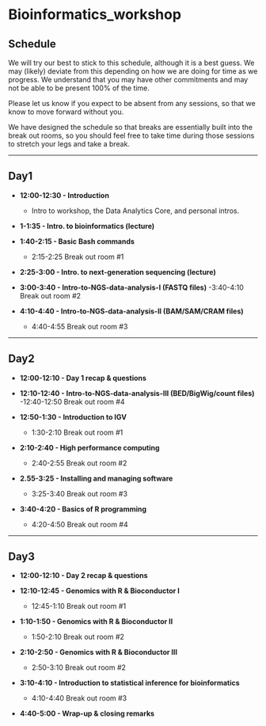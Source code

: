 
# Bioinformatics_workshop

## Schedule

We will try our best to stick to this schedule, although it is a best guess. We may (likely) deviate from this depending on how we are doing for time as we progress. We understand that you may have other commitments and may not be able to be present 100% of the time.

Please let us know if you expect to be absent from any sessions, so that we know to move forward without you.

We have designed the schedule so that breaks are essentially built into the break out rooms, so you should feel free to take time during those sessions to stretch your legs and take a break.

---

## Day1
- **12:00-12:30 - Introduction**
  - Intro to workshop, the Data Analytics Core, and personal intros.

- **1-1:35 - Intro. to bioinformatics (lecture)**

- **1:40-2:15 - Basic Bash commands**
  - 2:15-2:25 Break out room #1

- **2:25-3:00 - Intro. to next-generation sequencing (lecture)**

- **3:00-3:40 - Intro-to-NGS-data-analysis-I (FASTQ files)**
  -3:40-4:10 Break out room #2

- **4:10-4:40 - Intro-to-NGS-data-analysis-II (BAM/SAM/CRAM files)**
  - 4:40-4:55 Break out room #3

---

## Day2

- **12:00-12:10 - Day 1 recap & questions**

- **12:10-12:40 - Intro-to-NGS-data-analysis-III (BED/BigWig/count files)**
  -12:40-12:50 Break out room #4

- **12:50-1:30 - Introduction to IGV**
  - 1:30-2:10 Break out room #1

- **2:10-2:40 - High performance computing**
  - 2:40-2:55 Break out room #2

- **2.55-3:25 - Installing and managing software**
  - 3:25-3:40 Break out room #3

- **3:40-4:20 - Basics of R programming**
  - 4:20-4:50 Break out room #4

---

## Day3

- **12:00-12:10 - Day 2 recap & questions**

- **12:10-12:45 - Genomics with R & Bioconductor I**
  - 12:45-1:10 Break out room #1

- **1:10-1:50 - Genomics with R & Bioconductor II**
  - 1:50-2:10 Break out room #2

- **2:10-2:50 - Genomics with R & Bioconductor III**
  - 2:50-3:10 Break out room #2

- **3:10-4:10 - Introduction to statistical inference for bioinformatics**
  - 4:10-4:40 Break out room #3

- **4:40-5:00 - Wrap-up & closing remarks**
